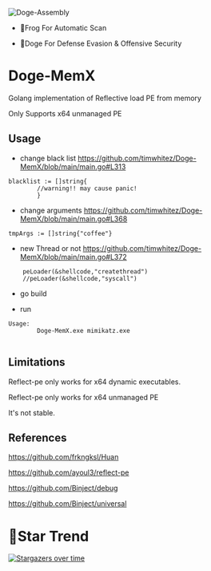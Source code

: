 ![Doge-Assembly](https://socialify.git.ci/timwhitez/Doge-MemX/image?description=1&font=Raleway&forks=1&issues=1&language=1&logo=https%3A%2F%2Favatars1.githubusercontent.com%2Fu%2F36320909&owner=1&pattern=Circuit%20Board&stargazers=1&theme=Light)

- 🐸Frog For Automatic Scan

- 🐶Doge For Defense Evasion & Offensive Security

# Doge-MemX
Golang implementation of Reflective load PE from memory

Only Supports x64 unmanaged PE

## Usage
- change black list https://github.com/timwhitez/Doge-MemX/blob/main/main.go#L313
```
blacklist := []string{
		//warning!! may cause panic!
		}
```

- change arguments https://github.com/timwhitez/Doge-MemX/blob/main/main.go#L368
```
tmpArgs := []string{"coffee"}
```

- new Thread or not https://github.com/timwhitez/Doge-MemX/blob/main/main.go#L372
```
	peLoader(&shellcode,"createthread")
	//peLoader(&shellcode,"syscall")

```

- go build

- run
```
Usage:
        Doge-MemX.exe mimikatz.exe
        
```

## Limitations
Reflect-pe only works for x64 dynamic executables.  

Reflect-pe only works for x64 unmanaged PE

It's not stable.

## References
https://github.com/frkngksl/Huan

https://github.com/ayoul3/reflect-pe

https://github.com/Binject/debug

https://github.com/Binject/universal

# 🚀Star Trend
[![Stargazers over time](https://starchart.cc/timwhitez/Doge-MemX.svg)](https://starchart.cc/timwhitez/Doge-MemX)

